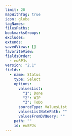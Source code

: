 ```yaml
---
limit: 20
mapWithTag: true
icon: globe
tagNames: 
filesPaths: 
bookmarksGroups: 
excludes: 
extends: 
savedViews: []
favoriteView: 
fieldsOrder:
  - ew8PJs
version: "2.1"
fields:
  - name: Status
    type: Select
    options:
      valuesList:
        "1": Done
        "2": WIP
        "3": ToDo
      sourceType: ValuesList
      valuesListNotePath: ""
      valuesFromDVQuery: ""
    path: ""
    id: ew8PJs
---
```

